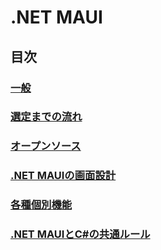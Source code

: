 # .NET MAUI 

## 目次

### [一般](443_NETMAUI_01_Basic.md)

### [選定までの流れ](443_NETMAUI_02_SelectionProcess.md)

### [オープンソース](443_NETMAUI_03_OpenSource.md)

### [.NET MAUIの画面設計](443_NETMAUI_04_ScreenSesign_00_TableOfContents.md)

### [各種個別機能](443_NETMAUI_05_Function.md)

### [.NET MAUIとC#の共通ルール](443_NETMAUI_06_CommonRule.md)
